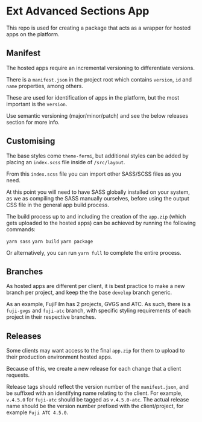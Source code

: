 # Ext Advanced Sections App

This repo is used for creating a package that acts as a wrapper for hosted apps on the platform.

## Manifest

The hosted apps require an incremental versioning to differentiate versions.

There is a `manifest.json` in the project root which contains `version`, `id` and `name` properties, among others.

These are used for identification of apps in the platform, but the most important is the `version`.

Use semantic versioning (major/minor/patch) and see the below releases section for more info.

## Customising

The base styles come `theme-fermi`, but additional styles can be added by placing an `index.scss` file inside of `/src/layout`.

From this `index.scss` file you can import other SASS/SCSS files as you need.

At this point you will need to have SASS globally installed on your system, as we as compiling the SASS manually ourselves, before using the output CSS file in the general app build process.

The build process up to and including the creation of the `app.zip` (which gets uploaded to the hosted apps) can be achieved by running the following commands:

`yarn sass`
`yarn build`
`yarn package`

Or alternatively, you can run `yarn full` to complete the entire process.

## Branches

As hosted apps are different per client, it is best practice to make a new branch per project, and keep the the base `develop` branch generic.

As an example, FujiFilm has 2 projects, GVGS and ATC. As such, there is a `fuji-gvgs` and `fuji-atc` branch, with specific styling requirements of each project in their respective branches.

## Releases

Some clients may want access to the final `app.zip` for them to upload to their production environment hosted apps.

Because of this, we create a new release for each change that a client requests. 

Release tags should reflect the version number of the `manifest.json`, and be suffixed with an identifying name relating to the client. For example, `v.4.5.0` for `fuji-atc` should be tagged as `v.4.5.0-atc`. The actual release name should be the version number prefixed with the client/project, for example `Fuji ATC 4.5.0`.